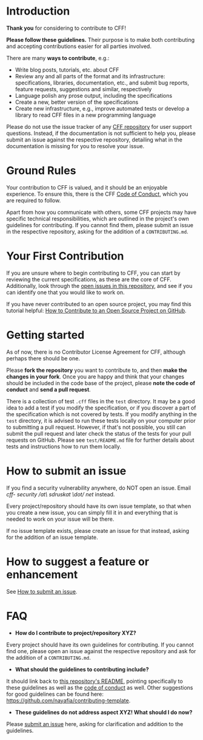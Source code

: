 # Introduction

**Thank you** for considering to contribute to CFF!

**Please follow these guidelines.** Their purpose is to make both contributing and accepting contributions easier for all parties involved.

There are many **ways to contribute**, e.g.:

- Write blog posts, tutorials, etc. about CFF
- Review any and all parts of the format and its infrastructure: specifications, libraries, documentation, etc., and submit bug reports, feature requests, suggestions and similar, respectively
- Language polish any prose output, including the specifications
- Create a new, better version of the specifications
- Create new infrastructure, e.g., improve automated tests or develop a library to read CFF files in a new programming language

Please do not use the issue tracker of any 
[CFF repository](https://github.com/citation-file-format/citation-file-format/blob/master/README.md#repositories) 
for user support questions. Instead, if the documentation is not sufficient to
help you, please submit an issue against the respective repository, detailing
what in the documentation is missing for you to resolve your issue.

# Ground Rules

Your contribution to CFF is valued, and it should be an enjoyable experience.
To ensure this, there is the CFF 
[Code of Conduct](https://github.com/citation-file-format/citation-file-format/blob/master/CODE_OF_CONDUCT.md), which you are required to follow.

Apart from how you communicate with others, some CFF projects may have specific
technical responsibilities, which are outlined in the project's own guidelines
for contributing. If you cannot find them, please submit an issue in the
respective repository, asking for the addition of a `CONTRIBUTING.md`.

# Your First Contribution

If you are unsure where to begin contributing to CFF, you can start by reviewing
the current specifications, as these are the core of CFF. Additionally, look
through the 
[open issues in this repository](https://github.com/citation-file-format/citation-file-format/issues), 
and see if you can identify one that you would like to work on.

If you have never contributed to an open source project, you may find this tutorial helpful:
[How to Contribute to an Open Source Project on GitHub](https://egghead.io/series/how-to-contribute-to-an-open-source-project-on-github).

# Getting started

As of now, there is no Contributor License Agreement for CFF, although perhaps
there should be one.

Please **fork the repository** you want to contribute to, and then
**make the changes in your fork**. Once you are happy and think that
your changes should be included in the code base of the project, 
please **note the code of conduct** and **send a pull request**. 

There is a collection of test `.cff` files in the `test` directory.
It may be a good idea to add a test if you modify the specification,
or if you discover a part of the specification which is not covered
by tests. If you modify anything in the `test` directory, it is
advised to run these tests locally on your computer prior to submitting
a pull request. However, if that's not possible, you still can submit
the pull request and later check the status of the tests for your
pull requests on GitHub. Please see `test/README.md` file for further
details about tests and instructions how to run them locally.

# How to submit an issue

If you find a security vulnerability anywhere, do NOT open an issue. Email *cff-
security /at\ sdruskat \dot/ net* instead.

Every project/repository should have its own issue template, so that when
you create a new issue, you can simply fill it in and everything that is
needed to work on your issue will be there.

If no issue template exists, please create an issue for that instead,
asking for the addition of an issue template.

# How to suggest a feature or enhancement

See [How to submit an issue](#how-to-submit-an-issue).

# FAQ

- **How do I contribute to project/repository XYZ?**  

Every project should have its own guidelines for contributing. If you cannot
find one, please open an issue against the respective repository and ask
for the addition of a `CONTRIBUTING.md`.

- **What should the guidelines to contributing include?**

It should link back to 
[this repository's README](https://github.com/citation-file-format/citation-file-format/blob/master/README.md), 
pointing specifically to these guidelines as well as the 
[code of conduct](https://github.com/citation-file-format/citation-file-format/blob/master/CODE_OF_CONDUCT.md) 
as well. Other suggestions for good guidelines can be found here:
https://github.com/nayafia/contributing-template.

- **These guidelines do not address aspect XYZ! What should I do now?**

Please [submit an issue](https://github.com/citation-file-format/citation-file-format/issues) here, 
asking for clarification and addition to the guidelines.
